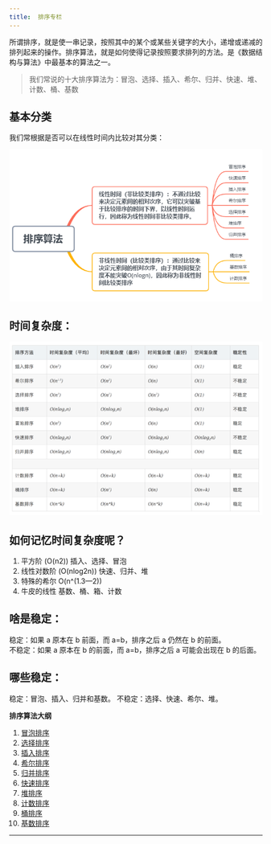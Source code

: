 ```yaml
---
title:  排序专栏
---
```


所谓排序，就是使一串记录，按照其中的某个或某些关键字的大小，递增或递减的排列起来的操作。排序算法，就是如何使得记录按照要求排列的方法。是《数据结构与算法》中最基本的算法之一。

> 我们常说的十大排序算法为：冒泡、选择、插入、希尔、归并、快速、堆、计数、桶、基数

## 基本分类

我们常根据是否可以在线性时间内比较对其分类：  

![总体分类](res/sort-0.png)

## 时间复杂度：

![时间复杂度](res/sort-1.png)

## 如何记忆时间复杂度呢？

1. 平方阶 (O(n2)) 插入、选择、冒泡
2. 线性对数阶 (O(nlog2n)) 快速、归并、堆
3. 特殊的希尔 O(n^(1.3—2))
4. 牛皮的线性 基数、桶、箱、计数

## 啥是稳定：

稳定：如果 a 原本在 b 前面，而 a=b，排序之后 a 仍然在 b 的前面。  
不稳定：如果 a 原本在 b 的前面，而 a=b，排序之后 a 可能会出现在 b 的后面。

## 哪些稳定：

稳定：冒泡、插入、归并和基数。
不稳定：选择、快速、希尔、堆。

**排序算法大纲**

1. [冒泡排序](1.bubbleSort.md)
2. [选择排序](2.selectionSort.md)
3. [插入排序](3.insertionSort.md)
4. [希尔排序](4.shellSort.md)
5. [归并排序](5.mergeSort.md)
6. [快速排序](6.quickSort.md)
7. [堆排序](7.heapSort.md)
8. [计数排序](8.countingSort.md)
9. [桶排序](9.bucketSort.md)
10. [基数排序](10.radixSort.md)

----